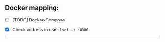 ## Docker mapping: 

- [ ] [TODO] Docker-Compose 

- [x] Check address in use : `lsof -i :8000`


---